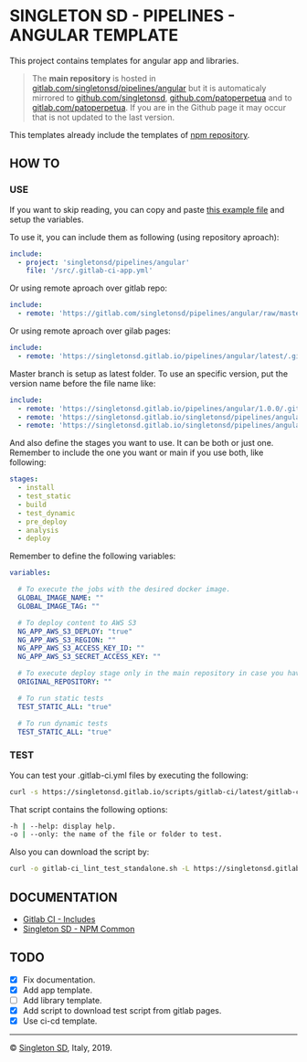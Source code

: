 # SINGLETON SD - PIPELINES - ANGULAR TEMPLATE

This project contains templates for angular app and libraries.

> The **main repository** is hosted in [gitlab.com/singletonsd/pipelines/angular](https://gitlab.com/singletonsd/pipelines/angular.git) but it is automaticaly mirrored to [github.com/singletonsd](https://github.com/singletonsd/pipelines-angular.git), [github.com/patoperpetua](https://github.com/patoperpetua/pipelines-angular.git) and to [gitlab.com/patoperpetua](https://gitlab.com/patoperpetua/pipelines-angular.git). If you are in the Github page it may occur that is not updated to the last version.

This templates already include the templates of [npm repository](https://gitlab.com/singletonsd/pipelines/npm).

## HOW TO

### USE

If you want to skip reading, you can copy and paste [this example file](https://gitlab.com/singletonsd/pipelines/angular/raw/master/examples/.gitlab-ci-example.yml) and setup the variables.

To use it, you can include them as following (using repository aproach):

```yaml
include:
  - project: 'singletonsd/pipelines/angular'
    file: '/src/.gitlab-ci-app.yml'
```

Or using remote aproach over gitlab repo:

```yaml
include:
  - remote: 'https://gitlab.com/singletonsd/pipelines/angular/raw/master/src/.gitlab-ci-app.yml'
```

Or using remote aproach over gilab pages:

```yaml
include:
  - remote: 'https://singletonsd.gitlab.io/pipelines/angular/latest/.gitlab-ci-app.yml'
```

Master branch is setup as latest folder. To use an specific version, put the version name before the file name like:

```yaml
include:
  - remote: 'https://singletonsd.gitlab.io/pipelines/angular/1.0.0/.gitlab-ci-app.yml'
  - remote: 'https://singletonsd.gitlab.io/singletonsd/pipelines/angular/develop/.gitlab-ci-test-app.yml'
  - remote: 'https://singletonsd.gitlab.io/singletonsd/pipelines/angular/feature-new/.gitlab-ci-app.yml'
```

And also define the stages you want to use. It can be both or just one. Remember to include the one you want or main if you use both, like following:

```yaml
stages:
  - install
  - test_static
  - build
  - test_dynamic
  - pre_deploy
  - analysis
  - deploy
```

Remember to define the following variables:

```yaml
variables:

  # To execute the jobs with the desired docker image.
  GLOBAL_IMAGE_NAME: ""
  GLOBAL_IMAGE_TAG: ""

  # To deploy content to AWS S3
  NG_APP_AWS_S3_DEPLOY: "true"
  NG_APP_AWS_S3_REGION: ""
  NG_APP_AWS_S3_ACCESS_KEY_ID: ""
  NG_APP_AWS_S3_SECRET_ACCESS_KEY: ""

  # To execute deploy stage only in the main repository in case you have mirror repositories.
  ORIGINAL_REPOSITORY: ""

  # To run static tests
  TEST_STATIC_ALL: "true"

  # To run dynamic tests
  TEST_STATIC_ALL: "true"
```

### TEST

You can test your .gitlab-ci.yml files by executing the following:

```bash
curl -s https://singletonsd.gitlab.io/scripts/gitlab-ci/latest/gitlab-ci_lint_test_standalone.sh | bash /dev/stdin
```

That script contains the following options:

```bash
-h | --help: display help.
-o | --only: the name of the file or folder to test.
```

Also you can download the script by:

```bash
curl -o gitlab-ci_lint_test_standalone.sh -L https://singletonsd.gitlab.io/scripts/gitlab-ci/latest/gitlab-ci_lint_test_standalone.sh
```

## DOCUMENTATION

- [Gitlab CI - Includes](https://docs.gitlab.com/ee/ci/yaml/)
- [Singleton SD - NPM Common](https://gitlab.com/singletonsd/pipelines/npm.git)

## TODO

- [X] Fix documentation.
- [X] Add app template.
- [ ] Add library template.
- [X] Add script to download test script from gitlab pages.
- [X] Use ci-cd template.

----------------------

© [Singleton SD](http://www.singletonsd.com), Italy, 2019.
